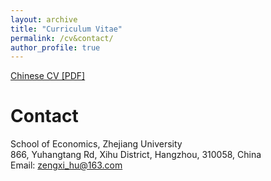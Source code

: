 ```yaml
---
layout: archive
title: "Curriculum Vitae"
permalink: /cv&contact/
author_profile: true
---
```


[Chinese CV [PDF]](https://bosshu1212.github.io/files/cv/CV_Chinese.pdf)

# Contact
School of Economics, Zhejiang University<br>
866, Yuhangtang Rd, Xihu District,
Hangzhou, 310058, China<br>
Email: zengxi_hu@163.com
